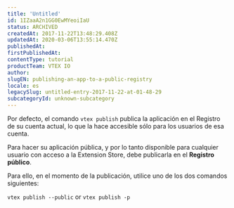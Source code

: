 ```yaml
---
title: 'Untitled'
id: 1IZaaA2n1GG0EwMYeoiIaU
status: ARCHIVED
createdAt: 2017-11-22T13:48:29.408Z
updatedAt: 2020-03-06T13:55:14.470Z
publishedAt: 
firstPublishedAt: 
contentType: tutorial
productTeam: VTEX IO
author: 
slugEN: publishing-an-app-to-a-public-registry
locale: es
legacySlug: untitled-entry-2017-11-22-at-01-48-29
subcategoryId: unknown-subcategory
---
```


Por defecto, el comando `vtex publish` publica la aplicación en el Registro de su cuenta actual, lo que la hace accesible sólo para los usuarios de esa cuenta.

Para hacer su aplicación pública, y por lo tanto disponible para cualquier usuario con acceso a la Extension Store, debe publicarla en el __Registro público__.

Para ello, en el momento de la publicación, utilice uno de los dos comandos siguientes:

`vtex publish --public` or `vtex publish -p`
